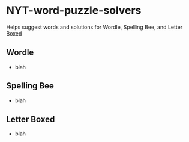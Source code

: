 # NYT-word-puzzle-solvers
Helps suggest words and solutions for Wordle, Spelling Bee, and Letter Boxed

## Wordle

- blah

## Spelling Bee

- blah

## Letter Boxed

- blah
